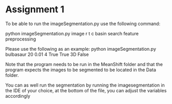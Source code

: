 # Assignment 1

To be able to run the imageSegmentation.py
use the following command:

python imageSegmentation.py image r t c basin search feature preprocessing

Please use the following as an example:
python imageSegmentation.py bulbasaur 20 0.01 4 True True 3D False

Note that the program needs to be run in the MeanShift folder
and that the program expects the images to be segmented to be located in the Data folder.

You can as well run the segmentation by running the imagesegmentation
in the IDE of your choice, at the bottom of the file,
you can adjust the variables accordingly
